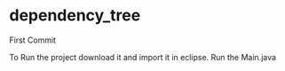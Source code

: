 # dependency_tree
First Commit

To Run the project download it and import it in eclipse.
Run the Main.java 

